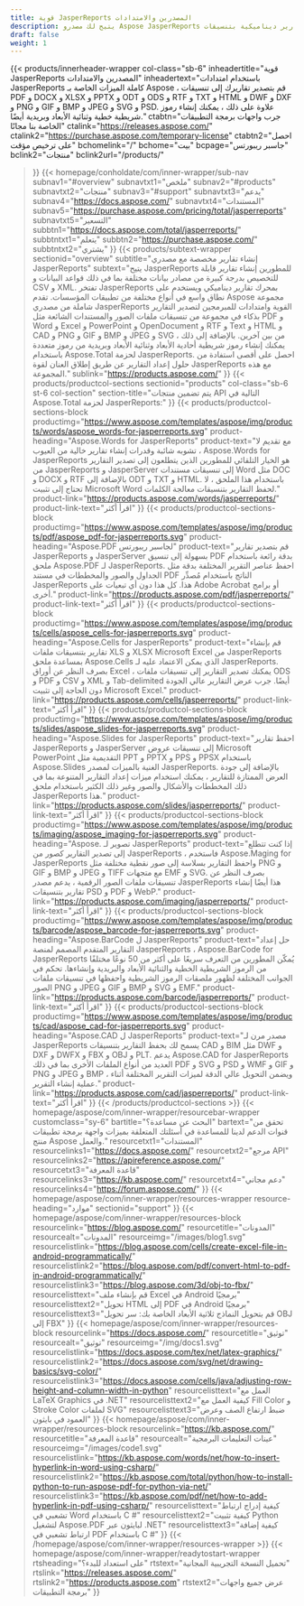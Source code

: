 ```yaml
---
title: قوية JasperReports المصدرين والامتدادات
description: يتيح لك مصدرو Aspose JasperReports إنشاء تقارير ديناميكية بتنسيقات PDF و Word و Excel و PowerPoint و PNG و GIF و JPEG و CAD و SVG والرموز الشريطية 1D و 2D.
draft: false
weight: 1
---
```

{{< products/innerheader-wrapper col-class="sb-6"
  inheadertitle="قوية JasperReports المصدرين والامتدادات"
  inheadertext="باستخدام امتدادات JasperReports كاملة الميزات الخاصة بـ Aspose ، قم بتصدير تقاريرك إلى تنسيقات PDF و DOCX و XLSX و PPTX و ODT و ODS و RTF و TXT و HTML و DWF و DXF و PNG و GIF و BMP و JPEG و SVG و PSD. علاوة على ذلك ، يمكنك إنشاء رموز شريطية خطية وثنائية الأبعاد وبريدية أيضًا."
  ctabtn="جرب واجهات برمجة التطبيقات الخاصة بنا مجانًا"
  ctalink="https://releases.aspose.com/"
  ctalink2="https://purchase.aspose.com/temporary-license"
  ctabtn2="احصل على ترخيص مؤقت"
  bchomelink="/"
  bchome="بيت"
  bcpage="جاسبر ريبورتس"
  bclink2="منتجات"
  bclink2url="/products/"
  >}}
  {{< homepage/conholdate/com/inner-wrapper/sub-nav 
subnav1="#overview"
subnavtxt1="ملخص" 
subnav2="#products"
subnavtxt2="منتجات" 
subnav3="#support"
subnavtxt3="يدعم" 
subnav4="https://docs.aspose.com/"
subnavtxt4="المستندات" 
subnav5="https://purchase.aspose.com/pricing/total/jasperreports"
subnavtxt5="التسعير" 
subbtn1="https://docs.aspose.com/total/jasperreports/"
subbtntxt1="يتعلم"
subbtn2="https://purchase.aspose.com/"
subbtntxt2="يشتري"
>}}
   {{< products/subtext-wrapper
   sectionid="overview" 
   subtitle="إنشاء تقارير مخصصة مع مصدري JasperReports"
   subtext="يتيح JasperReports للمطورين إنشاء تقارير قابلة للتخصيص بدرجة كبيرة من مصادر بيانات مختلفة بما في ذلك قواعد البيانات و CSV و XML. تفتخر JasperReports بمحرك تقارير ديناميكي ويستخدم على نطاق واسع في أنواع مختلفة من تطبيقات المؤسسات. تقدم Aspose مجموعة شاملة من مصدري JasperReports القوية وامتدادات للمبرمجين لتصدير التقارير بذكاء في مجموعة من تنسيقات ملفات الصور والمستندات الشائعة مثل PDF و Word و Excel و PowerPoint و OpenDocument و RTF و Text و HTML و CAD و PNG و GIF و BMP و JPEG و SVG من بين آخرين. بالإضافة إلى ذلك ، يمكنك إنشاء رموز شريطية أحادية الأبعاد وثنائية الأبعاد وبريدية من رموز متعددة باستخدام Aspose.Total لحزمة JasperReports. احصل على أقصى استفادة من حلول إعداد التقارير عن طريق إطلاق العنان لقوة JasperReports مع هذه المجموعة."
   sublink="https://products.aspose.com/"
   >}} 
{{< products/productcol-sections
sectionid="products" 
col-class="sb-6 st-6 col-section"
section-title="يتم تضمين منتجات API التالية في Aspose.Total لحزمة JasperReports:"
>}}
{{< products/productcol-sections-block
productimg="https://www.aspose.com/templates/aspose/img/products/words/aspose_words-for-jasperreports.svg"
product-heading="Aspose.Words for JasperReports"
product-text="مع تقديم لا تشوبه شائبة وقدرات إنشاء تقارير خالية من العيوب ، Aspose.Words for JasperReports هو الخيار التلقائي للمطورين الذين يتطلعون إلى تصدير التقارير من JasperReports و JasperServer إلى تنسيقات مستندات Word مثل DOC و DOCX و RTF بالإضافة إلى ODT و TXT و HTML. باستخدام هذا الملحق ، لا تحتاج إلى تثبيت Microsoft Word لحفظ التقارير بتنسيقات معالجة الكلمات."
product-link="https://products.aspose.com/words/jasperreports/"
product-link-text="اقرأ أكثر"
>}}
{{< products/productcol-sections-block
productimg="https://www.aspose.com/templates/aspose/img/products/pdf/aspose_pdf-for-jasperreports.svg"
product-heading="Aspose.PDF لجاسبر ريبورتس"
product-text="قم بتصدير تقارير JasperReports و JasperServer بسهولة إلى تنسيق PDF بدقة رائعة باستخدام ملحق Aspose.PDF لـ JasperReports. احفظ عناصر التقرير المختلفة بدقة مثل الجداول والصور والمخططات في مستند PDF الناتج باستخدام مُصدِّر JasperReports هذا. كل هذا دون أي تبعيات على Adobe Acrobat أو برامج أخرى."
product-link="https://products.aspose.com/pdf/jasperreports/"
product-link-text="اقرأ أكثر"
>}}
{{< products/productcol-sections-block
productimg="https://www.aspose.com/templates/aspose/img/products/cells/aspose_cells-for-jasperreports.svg"
product-heading="Aspose.Cells for JasperReports"
product-text="قم بإنشاء تقارير بتنسيقات ملفات XLS و XLSX Microsoft Excel من JasperReports بمساعدة ملحق Aspose.Cells الذي يمكن الاعتماد عليه لـ JasperReports. بصرف النظر عن أوراق Excel ، يمكنك تصدير التقارير إلى تنسيقات ملفات ODS و PDF و CSV و XML و Tab-delimited أيضًا. جرب عرض التقارير عالي الجودة دون الحاجة إلى تثبيت Microsoft Excel."
product-link="https://products.aspose.com/cells/jasperreports/"
product-link-text="اقرأ أكثر"
>}}
{{< products/productcol-sections-block
productimg="https://www.aspose.com/templates/aspose/img/products/slides/aspose_slides-for-jasperreports.svg"
product-heading="Aspose.Slides for JasperReports"
product-text="احفظ تقارير JasperReports و JasperServer إلى تنسيقات عروض Microsoft PowerPoint التقديمية مثل PPT و PPTX و PPS و PPSX باستخدام Aspose.Slides الغنية بالميزات لمصدر JasperReports. بالإضافة إلى جودة العرض الممتازة للتقارير ، يمكنك استخدام ميزات إعداد التقارير المتنوعة بما في ذلك المخططات والأشكال والصور وغير ذلك الكثير باستخدام ملحق JasperReports هذا."
product-link="https://products.aspose.com/slides/jasperreports/"
product-link-text="اقرأ أكثر"
>}}
{{< products/productcol-sections-block
productimg="https://www.aspose.com/templates/aspose/img/products/imaging/aspose_imaging-for-jasperreports.svg"
product-heading="Aspose. تصوير لـ JasperReports"
product-text="إذا كنت تتطلع إلى تصدير التقارير كصور من JasperReports ، فاستخدم Aspose.Maging for JasperReports واحفظ التقارير بسلاسة إلى صور نقطية مختلفة مثل PNG و GIF و BMP و JPEG و TIFF مع متجهات EMF و SVG. بصرف النظر عن تنسيقات ملفات الصور الرقمية ، يدعم مصدر JasperReports هذا أيضًا إنشاء تقارير بتنسيقات PSD و PDF و WebP."
product-link="https://products.aspose.com/imaging/jasperreports/"
product-link-text="اقرأ أكثر"
>}}
{{< products/productcol-sections-block
productimg="https://www.aspose.com/templates/aspose/img/products/barcode/aspose_barcode-for-jasperreports.svg"
product-heading="Aspose.BarCode ل JasperReports"
product-text="حل إعداد التقارير المتقدم المصمم لمنصة JasperReports ، Aspose.BarCode for JasperReports يُمكّن المطورين من التعرف سريعًا على أكثر من 50 نوعًا مختلفًا من الرموز الشريطية الخطية والثنائية الأبعاد والبريدية وإنشاءها. تحكم في الجوانب المختلفة لظهور ملصقات الرموز الشريطية واحفظها في تنسيقات ملفات الصور PNG و JPEG و GIF و BMP و SVG و EMF."
product-link="https://products.aspose.com/barcode/jasperreports/"
product-link-text="اقرأ أكثر"
>}} 
{{< products/productcol-sections-block
productimg="https://www.aspose.com/templates/aspose/img/products/cad/aspose_cad-for-jasperreports.svg"
product-heading="Aspose.CAD ل JasperReports"
product-text="مصدر مرن لـ JasperReports يسمح لك بحفظ التقارير بتنسيقات CAD و BIM مثل DWF و DXF و DWFX و FBX و OBJ و PLT. يدعم Aspose.CAD for JasperReports العديد من أنواع الملفات الأخرى بما في ذلك PDF و SVG و PSD و WMF و GIF و PNG و JPEG و BMP ، ويضمن التحويل عالي الدقة لميزات التقرير المختلفة أثناء عملية إنشاء التقرير."
product-link="https://products.aspose.com/cad/jasperreports/"
product-link-text="اقرأ أكثر"
>}}
{{< /products/productcol-sections >}}
{{< homepage/aspose/com/inner-wrapper/resourcebar-wrapper
customclass="sy-6"
bartitle="البحث عن مساعدة؟"
bartext="تحقق من قنوات الدعم لدينا للمساعدة في أسئلتك المتعلقة بميزات واجهة برمجة تطبيقات منتج Aspose والعمل."
resourcetxt1="المستندات"
resourcelinks1="https://docs.aspose.com/"
resourcetxt2="مرجع API"
resourcelinks2="https://apireference.aspose.com/"
resourcetxt3="قاعدة المعرفة"
resourcelinks3="https://kb.aspose.com/"
resourcetxt4="دعم مجاني"
resourcelinks4="https://forum.aspose.com/"
>}}
{{< homepage/aspose/com/inner-wrapper/resources-wrapper
resource-heading="موارد"
sectionid="support"
>}}
{{< homepage/aspose/com/inner-wrapper/resources-block 
resourcelink="https://blog.aspose.com/"
resourcetitle="المدونات"
resourcealt="المدونات"
resourceimg="/images/blog1.svg"
resourcelistlink="https://blog.aspose.com/cells/create-excel-file-in-android-programmatically/" 
resourcelistlink2="https://blog.aspose.com/pdf/convert-html-to-pdf-in-android-programmatically/" 
resourcelistlink3="https://blog.aspose.com/3d/obj-to-fbx/"
resourcelisttext="قم بإنشاء ملف Excel في Android برمجيًا"
resourcelisttext2="تحويل HTML إلى PDF في Android برمجيًا"
resourcelisttext3="قم بتحويل النماذج ثلاثية الأبعاد الخاصة بك: سر تحويل OBJ إلى FBX"
>}}
{{< homepage/aspose/com/inner-wrapper/resources-block 
resourcelink="https://docs.aspose.com/"
resourcetitle="توثيق"
resourcealt="توثيق"
resourceimg="/img/docs1.svg"
resourcelistlink="https://docs.aspose.com/tex/net/latex-graphics/" 
resourcelistlink2="https://docs.aspose.com/svg/net/drawing-basics/svg-color/" 
resourcelistlink3="https://docs.aspose.com/cells/java/adjusting-row-height-and-column-width-in-python"
resourcelisttext="العمل مع LaTeX Graphics في .NET"
resourcelisttext2="كيفية العمل مع Fill Color و Stroke Color لملفات SVG"
resourcelisttext3="ضبط ارتفاع الصف وعرض العمود في بايثون"
>}}
{{< homepage/aspose/com/inner-wrapper/resources-block 
resourcelink="https://kb.aspose.com/"
resourcetitle="قاعدة المعرفة"
resourcealt="عينات التعليمات البرمجية"
resourceimg="/images/code1.svg"
resourcelistlink="https://kb.aspose.com/words/net/how-to-insert-hyperlink-in-word-using-csharp/" 
resourcelistlink2="https://kb.aspose.com/total/python/how-to-install-python-to-run-aspose-pdf-for-python-via-net/" 
resourcelistlink3="https://kb.aspose.com/pdf/net/how-to-add-hyperlink-in-pdf-using-csharp/"
resourcelisttext="كيفية إدراج ارتباط تشعبي في Word باستخدام C #"
resourcelisttext2="كيفية تثبيت Python لتشغيل Aspose.PDF لبايثون عبر .NET"
resourcelisttext3="كيفية إضافة ارتباط تشعبي في PDF باستخدام C #"
>}}
{{< /homepage/aspose/com/inner-wrapper/resources-wrapper >}}
{{< homepage/aspose/com/inner-wrapper/readytostart-wrapper
rtsheading="على استعداد للبدء؟"
rtstext="تحميل النسخة التجريبية المجانية"
rtslink="https://releases.aspose.com/"
rtslink2="https://products.aspose.com"
rtstext2="عرض جميع واجهات برمجة التطبيقات"
>}}
